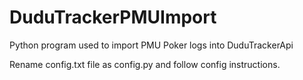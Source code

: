 # DuduTrackerPMUImport
Python program used to import PMU Poker logs into DuduTrackerApi

Rename config.txt file as config.py and follow config instructions.
